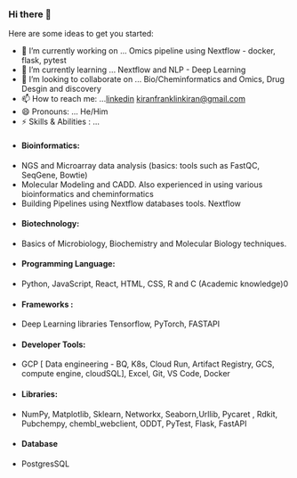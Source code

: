 ### Hi there 👋


Here are some ideas to get you started:

- 🔭 I’m currently working on ... Omics pipeline using Nextflow - docker, flask, pytest
- 🌱 I’m currently learning ... Nextflow and NLP - Deep Learning
- 👯 I’m looking to collaborate on ... Bio/Cheminformatics and Omics, Drug Desgin and discovery
- 📫 How to reach me: ...[linkedin](https://www.linkedin.com/in/kiran-franklin-g-367115173) kiranfranklinkiran@gmail.com
- 😄 Pronouns: ... He/Him
- ⚡ Skills & Abilities : ...
- #### Bioinformatics:
* NGS and Microarray data analysis (basics: tools such as FastQC, SeqGene, Bowtie)
* Molecular Modeling and CADD. Also experienced in using various bioinformatics and cheminformatics
* Building Pipelines using Nextflow
databases tools. Nextflow
- #### Biotechnology: 
* Basics of Microbiology, Biochemistry and Molecular Biology techniques.
- #### Programming Language: 
* Python, JavaScript, React, HTML, CSS, R and C (Academic knowledge)0
- #### Frameworks : 
* Deep Learning libraries Tensorflow, PyTorch, FASTAPI
- #### Developer Tools:
* GCP [ Data engineering - BQ, K8s, Cloud Run, Artifact Registry, GCS, compute engine, cloudSQL], Excel, Git, VS Code, Docker
- #### Libraries: 
* NumPy, Matplotlib, Sklearn, Networkx, Seaborn,Urllib, Pycaret , Rdkit, Pubchempy, chembl_webclient, ODDT, PyTest, Flask, FastAPI
- #### Database
* PostgresSQL 

